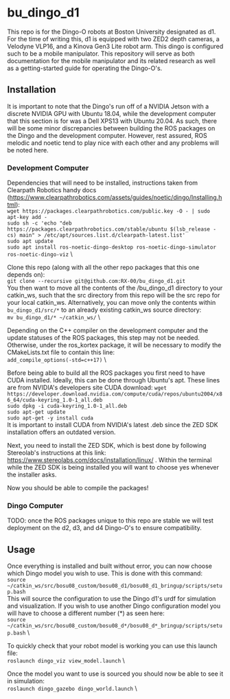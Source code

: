 # bu_dingo_d1
This repo is for the Dingo-O robots at Boston University designated as d1. For the time of writing this, d1 is equipped with two ZED2 depth cameras, a Velodyne VLP16, and a Kinova Gen3 Lite robot arm. This dingo is configured such to be a mobile manipulator. This repository will serve as both documentation for the mobile manipulator and its related research as well as a getting-started guide for operating the Dingo-O's.

## Installation
It is important to note that the Dingo's run off of a NVIDIA Jetson with a discrete NVIDIA GPU with Ubuntu 18.04, while the development computer that this section is for was a Dell XPS13 with Ubuntu 20.04. As such, there will be some minor discrepancies between building the ROS packages on the Dingo and the development computer. However, rest assured, ROS melodic and noetic tend to play nice with each other and any problems will be noted here.

### Development Computer
Dependencies that will need to be installed, instructions taken from Clearpath Robotics handy docs (https://www.clearpathrobotics.com/assets/guides/noetic/dingo/Installing.html): \
`wget https://packages.clearpathrobotics.com/public.key -O - | sudo apt-key add -` \
`sudo sh -c 'echo "deb https://packages.clearpathrobotics.com/stable/ubuntu $(lsb_release -cs) main" > /etc/apt/sources.list.d/clearpath-latest.list'` \
`sudo apt update` \
`sudo apt install ros-noetic-dingo-desktop ros-noetic-dingo-simulator ros-noetic-dingo-viz` \

Clone this repo (along with all the other repo packages that this one depends on): \
`git clone --recursive git@github.com:RX-00/bu_dingo_d1.git` \
You then want to move all the contents of the /bu_dingo_d1 directory to your catkin_ws, such that the src directory from this repo will be the src repo for your local catkin_ws. Alternatively, you can move only the contents within `bu_dingo_d1/src/*` to an already existing catkin_ws source directory: \
`mv bu_dingo_d1/* ~/catkin_ws/` \

Depending on the C++ compiler on the development computer and the update statuses of the ROS packages, this step may not be needed. Otherwise, under the ros_kortex package, it will be necessary to modify the CMakeLists.txt file to contain this line: \
`add_compile_options(-std=c++17)` \

Before being able to build all the ROS packages you first need to have CUDA installed. Ideally, this can be done through Ubuntu's apt. These lines are from NVIDIA's developers site CUDA download:
`wget https://developer.download.nvidia.com/compute/cuda/repos/ubuntu2004/x86_64/cuda-keyring_1.0-1_all.deb` \
`sudo dpkg -i cuda-keyring_1.0-1_all.deb` \
`sudo apt-get update` \
`sudo apt-get -y install cuda` \
It is important to install CUDA from NVIDIA's latest .deb since the ZED SDK installation offers an outdated version.

Next, you need to install the ZED SDK, which is best done by following Stereolab's instructions at this link: https://www.stereolabs.com/docs/installation/linux/ . Within the terminal while the ZED SDK is being installed you will want to choose yes whenever the installer asks.

Now you should be able to compile the packages!


### Dingo Computer
TODO: once the ROS packages unique to this repo are stable we will test deployment on the d2, d3, and d4 Dingo-O's to ensure compatibility.

## Usage
Once everything is installed and built without error, you can now choose which Dingo model you wish to use. This is done with this command: \
`source ~/catkin_ws/src/bosu08_custom/bosu08_d1/bosu08_d1_bringup/scripts/setup.bash` \
This will source the configuration to use the Dingo d1's urdf for simulation and visualization. If you wish to use another Dingo configuration model you will have to choose a different number (*) as seen here: \
`source ~/catkin_ws/src/bosu08_custom/bosu08_d*/bosu08_d*_bringup/scripts/setup.bash` \

To quickly check that your robot model is working you can use this launch file: \
`roslaunch dingo_viz view_model.launch` \

Once the model you want to use is sourced you should now be able to see it in simulation: \
`roslaunch dingo_gazebo dingo_world.launch` \
